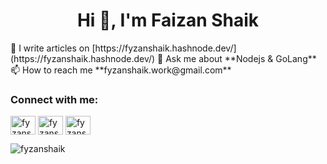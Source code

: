 <h1 align="center">Hi 👋, I'm Faizan Shaik</h1>
📝 I write articles on [https://fyzanshaik.hashnode.dev/](https://fyzanshaik.hashnode.dev/)
💬 Ask me about **Nodejs & GoLang**
📫 How to reach me **fyzanshaik.work@gmail.com**


<h3 align="left">Connect with me:</h3>
<p align="left">
<a href="https://twitter.com/fyzanshaik" target="blank"><img align="center" src="https://raw.githubusercontent.com/rahuldkjain/github-profile-readme-generator/master/src/images/icons/Social/twitter.svg" alt="fyzanshaik" height="30" width="40" /></a>
<a href="https://instagram.com/fyzanshaik" target="blank"><img align="center" src="https://raw.githubusercontent.com/rahuldkjain/github-profile-readme-generator/master/src/images/icons/Social/instagram.svg" alt="fyzanshaik" height="30" width="40" /></a>
<a href="https://www.leetcode.com/fyzanshaik" target="blank"><img align="center" src="https://raw.githubusercontent.com/rahuldkjain/github-profile-readme-generator/master/src/images/icons/Social/leet-code.svg" alt="fyzanshaik" height="30" width="40" /></a>
</p>
<p><img align="left" src="https://github-readme-stats.vercel.app/api/top-langs?username=fyzanshaik&show_icons=true&locale=en&layout=compact" alt="fyzanshaik" /></p>
